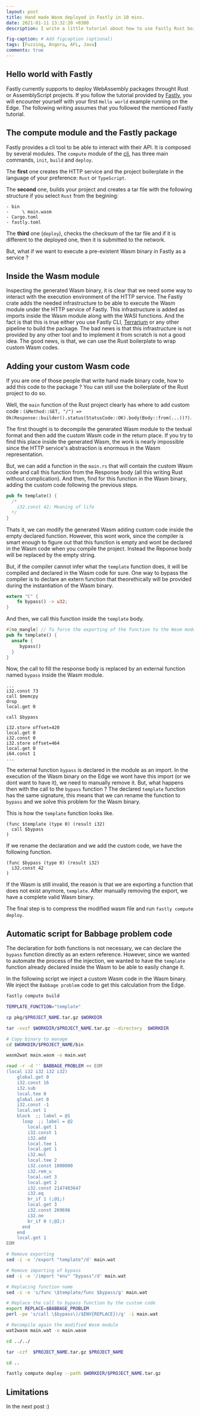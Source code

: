 ```yaml
---
layout: post
title: Hand made Wasm deployed in Fastly in 10 mins.
date: 2021-01-11 13:32:20 +0300
description: I write a little tutorial about how to use Fastly Rust boilerplate to deploy custom hand written Wasm code.

fig-caption: # Add figcaption (optional)
tags: [Fuzzing, Angora, AFL, Java]
comments: true
---
```


## Hello world with Fastly

Fastly currently supports to deploy WebAssembly packages throught Rust or AssemblyScript projects. If you follow the tutorial provided by [Fastly](https://developer.fastly.com/learning/compute/), you will encounter yourself with your first `Hello world` example running on the Edge. The following writing assumes that you followed the mentioned Fastly tutorial. 

## The compute module and the Fastly package

Fastly provides a cli tool to be able to interact with their API. It is composed by several modules. The `compute` module of the [cli](https://github.com/fastly/cli), has three main commands, `init`, `build` and `deploy`. 

The **first** one creates the HTTP service and the project boilerplate in the language of your preference: `Rust` or `TypeScript`.

The **second** one, builds your project and creates a tar file with the following structure if you select `Rust` from the begining:
```
- bin 
-     \ main.wasm
- Cargo.toml
- fastly.toml
```

The **third** one (`deploy`), checks the checksum of the tar file and if it is different to the deployed one, then it is submitted to the network.

But, what if we want to execute a pre-existent Wasm binary in Fastly as a service ?

## Inside the Wasm module

Inspecting the generated Wasm binary, it is clear that we need some way to interact with the execution environment of the HTTP service. The Fastly crate adds the needed infrastructure to be able to execute the Wasm module under the HTTP service of Fastly. This infrastructure is added as imports inside the Wasm module along with the WASI functions.  And the fact is that this is true either you use Fastly CLI, [Terrarium](https://www.fastly.com/blog/edge-programming-rust-web-assembly) or any other pipeline to build the package. The bad news is that this infrastructure is not provided by any other tool and to implement it from scratch is not a good idea. The good news, is that, we can use the Rust boilerplate to wrap custom Wasm codes. 

## Adding your custom Wasm code

If you are one of those people that write hand made binary code, how to add this code to the package ? You can still use the boilerplate of the Rust project to do so. 

Well, the `main` function of the Rust project clearly has where to add custom code : `(&Method::GET, "/") => Ok(Response::builder().status(StatusCode::OK).body(Body::from(...))?)`. 

The first thought is to decompile the generated Wasm module to the textual format and then add the custom Wasm code in the return place. If you try to find this place inside the generated Wasm, the work is nearly impossible since the HTTP service's abstraction is enormous in the Wasm representation. 

But, we can add a function in the `main.rs` that will contain the custom Wasm code and call this function from the Response body (all this writing Rust without complication). And then, find for this function in the Wasm binary, adding the custom code following the previous steps. 

```Rust
pub fn template() {
  /*
    i32.const 42; Meaning of life
  */
}
```

Thats it, we can modify the generated Wasm adding custom code inside the empty declared function. However, this wont work, since the compiler is smart enough to figure out that this function is empty and wont be declared in the Wasm code when you compile the project. Instead the Reponse body will be replaced by the empty string.

But, if the compiler cannot infer what the `template` function does, it will be compiled and declared in the Wasm code for sure. One way to bypass the compiler is to declare an extern function that theorethically will be provided during the instantiation of the Wasm binary. 

```Rust
extern "C" {
    fn bypass() -> u32;
}
```

And then, we call this function inside the `template` body.

```Rust
#[no_mangle] // To force the exporting of the function to the Wasm module
pub fn template() {
  unsafe {
     bypass()
  }
}
```

Now, the call to fill the response body is replaced by an external function named `bypass` inside the Wasm module.

```
...
i32.const 73
call $memcpy
drop
local.get 0

call $bypass

i32.store offset=420
local.get 0
i32.const 0
i32.store offset=464
local.get 0
i64.const 1
...
```
 The external function `bypass` is declared in the module as an import. In the execution of the Wasm binary on the Edge we wont have this import (or we dont want to have it), we need to manually remove it. But, what happens then with the call to the `bypass` function ? The declared `template` function has the same signature, this means that we can rename the function to `bypass` and we solve this problem for the Wasm binary. 

This is how the `template` function looks like.

```
(func $template (type 0) (result i32) 
  call $bypass
) 
```

If we rename the declaration and we add the custom code, we have the following function.

```
(func $bypass (type 0) (result i32) 
  i32.const 42
) 
```

If the Wasm is still invalid, the reason is that we are exporting a function that does not exist anymore, `template`. After manually removing the export, we have a complete valid Wasm binary.

The final step is to compress the modified wasm file and run `fastly compute deploy`. 

## Automatic script for Babbage problem code

The declaration for both functions is not necessary, we can declare the `bypass` function directly as an extern reference. However, since we wanted to automate the process of the injection, we wanted to have the `template` function already declared inside the Wasm to be able to easily change it. 

In the following script we inject a custom Wasm code in the Wasm binary. We inject the `Babbage problem` code to get this calculation from the Edge.

```sh
fastly compute build

TEMPLATE_FUNCTION="template"

cp pkg/$PROJECT_NAME.tar.gz $WORKDIR

tar -xvzf $WORKDIR/$PROJECT_NAME.tar.gz --directory  $WORKDIR

# Copy binary to manage
cd $WORKDIR/$PROJECT_NAME/bin

wasm2wat main.wasm -o main.wat

read -r -d '' BABBAGE_PROBLEM << EOM
(local i32 i32 i32 i32)
    global.get 0
    i32.const 16
    i32.sub
    local.tee 0
    global.set 0
    i32.const -1
    local.set 1
    block  ;; label = @1
      loop  ;; label = @2
        local.get 1
        i32.const 1
        i32.add
        local.tee 1
        local.get 1
        i32.mul
        local.tee 2
        i32.const 1000000
        i32.rem_u
        local.set 3
        local.get 2
        i32.const 2147483647
        i32.eq
        br_if 1 (;@1;)
        local.get 3
        i32.const 269696
        i32.ne
        br_if 0 (;@2;)
      end
    end
    local.get 1
EOM

# Remove exporting
sed -i -e '/export "template"/d' main.wat 

# Remove importing of bypass
sed -i -e '/import "env" "bypass"/d' main.wat 

# Replacing function name
sed -i -e 's/func \$template/func $bypass/g' main.wat 

# Replace the call to bypass function by the custom code
export REPLACE=$BABBAGE_PROBLEM
perl -pe 's/call \$bypass\)/$ENV{REPLACE})/g' -i main.wat 

# Recompile again the modified Wasm module
wat2wasm main.wat -o main.wasm

cd ../../

tar -czf  $PROJECT_NAME.tar.gz $PROJECT_NAME 

cd ..

fastly compute deploy --path $WORKDIR/$PROJECT_NAME.tar.gz


```

## Limitations

In the next post :)